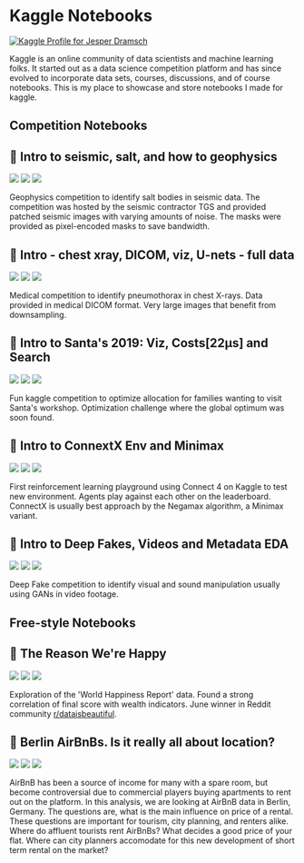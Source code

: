 # Kaggle Notebooks
[![Kaggle Profile for Jesper Dramsch](https://img.shields.io/badge/kaggle-jesperdramsch-blue)](https://www.kaggle.com/jesperdramsch/notebooks)

Kaggle is an online community of data scientists and machine learning folks. It started out as a data science competition platform and has since evolved to incorporate data sets, courses, discussions, and of course notebooks. This is my place to showcase and store notebooks I made for kaggle.

## Competition Notebooks
## 🥇 Intro to seismic, salt, and how to geophysics 
 [![](https://img.shields.io/badge/view-notebook-orange)](intro-to-seismic-salt-and-how-to-geophysics) [![](https://img.shields.io/badge/open-colab-yellow)](https://colab.research.google.com/github/jesperdramsch/kaggle-notebooks/blob/master/notebooks-competition/intro-to-seismic-salt-and-how-to-geophysics.ipynb) [![](https://img.shields.io/badge/kaggle-notebook-blue)](https://www.kaggle.com/intro-to-seismic-salt-and-how-to-geophysics)

Geophysics competition to identify salt bodies in seismic data. The competition was hosted by the seismic contractor TGS and provided patched seismic images with varying amounts of noise. The masks were provided as pixel-encoded masks to save bandwidth.

## 🥇 Intro - chest xray, DICOM, viz, U-nets - full data 
 [![](https://img.shields.io/badge/view-notebook-orange)](intro-chest-xray-dicom-viz-u-nets-full-data) [![](https://img.shields.io/badge/open-colab-yellow)](https://colab.research.google.com/github/jesperdramsch/kaggle-notebooks/blob/master/notebooks-competition/intro-chest-xray-dicom-viz-u-nets-full-data.ipynb) [![](https://img.shields.io/badge/kaggle-notebook-blue)](https://www.kaggle.com/intro-chest-xray-dicom-viz-u-nets-full-data)

Medical competition to identify pneumothorax in chest X-rays. Data provided in medical DICOM format. Very large images that benefit from downsampling.

## 🥈 Intro to Santa's 2019: Viz, Costs[22μs] and Search 
 [![](https://img.shields.io/badge/view-notebook-orange)](intro-to-santa-s-2019-viz-costs-22-s-and-search) [![](https://img.shields.io/badge/open-colab-yellow)](https://colab.research.google.com/github/jesperdramsch/kaggle-notebooks/blob/master/notebooks-competition/intro-to-santa-s-2019-viz-costs-22-s-and-search.ipynb) [![](https://img.shields.io/badge/kaggle-notebook-blue)](https://www.kaggle.com/intro-to-santa-s-2019-viz-costs-22-s-and-search)

Fun kaggle competition to optimize allocation for families wanting to visit Santa's workshop. Optimization challenge where the global optimum was soon found.

## 🥈 Intro to ConnextX Env and Minimax 
 [![](https://img.shields.io/badge/view-notebook-orange)](intro-to-connextx-env-and-minimax) [![](https://img.shields.io/badge/open-colab-yellow)](https://colab.research.google.com/github/jesperdramsch/kaggle-notebooks/blob/master/notebooks-competition/intro-to-connextx-env-and-minimax.ipynb) [![](https://img.shields.io/badge/kaggle-notebook-blue)](https://www.kaggle.com/intro-to-connextx-env-and-minimax)

First reinforcement learning playground using Connect 4 on Kaggle to test new environment. Agents play against each other on the leaderboard. ConnectX is usually best approach by the Negamax algorithm, a Minimax variant.

## 🥈 Intro to Deep Fakes, Videos and Metadata EDA 
 [![](https://img.shields.io/badge/view-notebook-orange)](intro-to-deep-fakes-videos-and-metadata-eda) [![](https://img.shields.io/badge/open-colab-yellow)](https://colab.research.google.com/github/jesperdramsch/kaggle-notebooks/blob/master/notebooks-competition/intro-to-deep-fakes-videos-and-metadata-eda.ipynb) [![](https://img.shields.io/badge/kaggle-notebook-blue)](https://www.kaggle.com/intro-to-deep-fakes-videos-and-metadata-eda)

Deep Fake competition to identify visual and sound manipulation usually using GANs in video footage.

## Free-style Notebooks
## 🥈 The Reason We're Happy 
 [![](https://img.shields.io/badge/view-notebook-orange)](the-reason-we-re-happy) [![](https://img.shields.io/badge/open-colab-yellow)](https://colab.research.google.com/github/jesperdramsch/kaggle-notebooks/blob/master/notebooks-freestyle/the-reason-we-re-happy.ipynb) [![](https://img.shields.io/badge/kaggle-notebook-blue)](https://www.kaggle.com/the-reason-we-re-happy)

Exploration of the 'World Happiness Report' data. Found a strong correlation of final score with wealth indicators. June winner in Reddit community [r/dataisbeautiful](https://www.reddit.com/r/dataisbeautiful/comments/c89mz2/battle_dataviz_battle_for_the_month_of_july_2019/eskzdhd/).

## 🥉 Berlin AirBnBs. Is it really all about location? 
 [![](https://img.shields.io/badge/view-notebook-orange)](berlin-airbnbs-is-it-really-all-about-location) [![](https://img.shields.io/badge/open-colab-yellow)](https://colab.research.google.com/github/jesperdramsch/kaggle-notebooks/blob/master/notebooks-freestyle/berlin-airbnbs-is-it-really-all-about-location.ipynb) [![](https://img.shields.io/badge/kaggle-notebook-blue)](https://www.kaggle.com/berlin-airbnbs-is-it-really-all-about-location)

AirBnB has been a source of income for many with a spare room, but become controversial due to commercial players buying apartments to rent out on the platform. In this analysis, we are looking at AirBnB data in Berlin, Germany. The questions are, what is the main influence on price of a rental. These questions are important for tourism, city planning, and renters alike. Where do affluent tourists rent AirBnBs? What decides a good price of your flat. Where can city planners accomodate for this new development of short term rental on the market?

